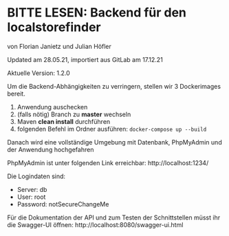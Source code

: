 # BITTE LESEN: Backend für den localstorefinder

von Florian Janietz und Julian Höfler

Updated am 28.05.21, importiert aus GitLab am 17.12.21

Aktuelle Version: 1.2.0

Um die Backend-Abhängigkeiten zu verringern, stellen wir 3 Dockerimages bereit.

1. Anwendung auschecken
2. (falls nötig) Branch zu **master** wechseln
3. Maven **clean install** durchführen
4. folgenden Befehl im Ordner ausführen:
   ``docker-compose up --build``

Danach wird eine vollständige Umgebung mit Datenbank, PhpMyAdmin und der Anwendung hochgefahren

PhpMyAdmin ist unter folgenden Link erreichbar:
http://localhost:1234/

Die Logindaten sind:

* Server: db
* User: root
* Password: notSecureChangeMe

Für die Dokumentation der API und zum Testen der Schnittstellen müsst ihr die Swagger-UI öffnen:
http://localhost:8080/swagger-ui.html
